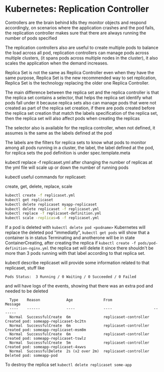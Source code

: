 # Kubernetes: Replication Controller

Controllers are the brain behind k8s they monitor objects and respond accordingly, on scenarios where the application crashes and the pod fails, the replication controller makes sure that there are always running the number of pods specified

The replication controllers also are useful to create multiple pods to balance the load across all pod, replication controllers can manage pods across multiple clusters, (it spans pods across multiple nodes in the cluster), it also scales the application when the demand increases.

Replica Set is not the same as Replica Controller even when they have the same purpose, Replica Set is the new recommended way to set replication, Replica Set is the technology replacing the older one Replica Controller.

The main difference between the replica set and the replica controller is that the replica set contains a selector, that helps the replica set identify what pods fall under it because replica sets also can manage pods that were not created as part of the replica set creation, if there are pods created before the replica set creation that match the labels specification of the replica set, then the replica set will also affect pods when creating the replicas

The selector also is available for the replica controller, when not defined, it assumes is the same as the labels defined at the pod

The labels are the filters for replica sets to know what pods to monitor among all pods running in a cluster, the label, the label defined at the pod, for replica sets the pod definition is under spec.template.meta

kubectl replace -f replicaset.yml after changing the number of replicas at the yml file will scale up or down the number of running pods

kubectl useful commands for replicaset:

create, get, delete, replace, scale

```bash
kubectl create -f replicaset.yml
kubectl get replicaset
kubectl delete replicaset myapp-replicaset
kubectl delete replicaset -f replicaset.yml
kubectl replace -f replicaset-definition.yml
kubectl scale -replicas=6 -f replicaset.yml
``` 

If a pod is deleted with ```kubectl delete pod <podname>```
Kubernetes will replace the deleted pod "immediatly",  ```kubectl get pods```
will show that a container is in status Terminating and anotherone will be in state ContainerCreating, after creating the replica if ```kubectl create -f pods/pod-definition-nginx.yml``` the replica set will delete it since there shouldn't be more than 3 pods running with that label according to that replica set.

kubectl describe replicaset will provide some information related to that replicaset, stuff like

```Replicas:     3 current / 3 desired
Pods Status:  3 Running / 0 Waiting / 0 Succeeded / 0 Failed
```
and will have logs of the events, showing that there was an extra pod and needed to be deleted

```
  Type    Reason            Age              From                   Message
  ----    ------            ----             ----                   -------
  Normal  SuccessfulCreate  6m               replicaset-controller  Created pod: someapp-replicaset-bc2tn
  Normal  SuccessfulCreate  6m               replicaset-controller  Created pod: someapp-replicaset-msm8m
  Normal  SuccessfulCreate  6m               replicaset-controller  Created pod: someapp-replicaset-tswlz
  Normal  SuccessfulCreate  5m               replicaset-controller  Created pod: someapp-replicaset-4xwvs
  Normal  SuccessfulDelete  2s (x2 over 2m)  replicaset-controller  Deleted pod: someapp-pod
```

To destroy the replica set ```kubectl delete replicaset some-app```